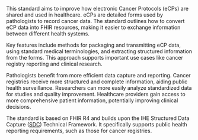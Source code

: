 This standard aims to improve how electronic Cancer Protocols (eCPs) are shared and used in healthcare. eCPs are detailed forms used by pathologists to record cancer data. The standard outlines how to convert eCP data into FHIR resources, making it easier to exchange information between different health systems.

Key features include methods for packaging and transmitting eCP data, using standard medical terminologies, and extracting structured information from the forms. This approach supports important use cases like cancer registry reporting and clinical research.

Pathologists benefit from more efficient data capture and reporting. Cancer registries receive more structured and complete information, aiding public health surveillance. Researchers can more easily analyze standardized data for studies and quality improvement. Healthcare providers gain access to more comprehensive patient information, potentially improving clinical decisions.

The standard is based on FHIR R4 and builds upon the IHE Structured Data Capture ([SDC](https://build.fhir.org/ig/HL7/sdc)) Technical Framework. It specifically supports public health reporting requirements, such as those for cancer registries.